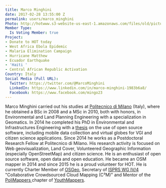 ```yaml
---
title: Marco Minghini
date: 2017-02-28 13:55:00 Z
permalink: users/marco_minghini
Photo: http://hotwww.s3-website-us-east-1.amazonaws.com/files/old/pictures/picture-364-1488489604.jpg
Member Type:
  Is Voting Member: true
Project:
- Donate to HOT today
- West Africa Ebola Epidemic
- Malaria Elimination Campaign
- Hurricane Matthew
- Ecuador Earthquake
- 'Haiti '
- Central African Republic Activation
Country: Italy
Social Media (Full URL):
  Twitter: https://twitter.com/@MarcoMinghini
  LinkedIn: https://www.linkedin.com/in/marco-minghini-1983b6a8/
  Facebook: https://www.facebook.com/mingo23
---
```


<p>Marco Minghini carried out his studies at <a title="Politecnico di Milano" href="http://www.polimi.it/" target="_blank">Politecnico di Milano</a> (Italy), where he obtained a BSc in 2008 and a MSc in 2010, both with honors, in Environmental and Land Planning Engineering with a specialization in Geomatics. In 2014 he completed his PhD in Environmental and Infrastructures Engineering with a <a href="https://www.politesi.polimi.it/handle/10589/89726" target="_blank">thesis</a> on the use of open source software, including mobile data collection and virtual globes for VGI and citizen science applications. Since 2014 he works as a Postdoctoral Research Fellow at Politecnico di Milano. His research activity is focused on Web geovisualization, Land Cover, Volunteered Geographic Information (especially OpenStreetMap) and citizen science. He is an enthusiast of open source software, open data and open education. He became an OSM mapper in 2014 and since 2015 he is a proud volunteer for HOT. He is currently Charter Member of <a title="OSGeo" href="http://www.osgeo.org/" target="_blank">OSGeo</a>, Secretary of <a title="ISPRS WG IV/4" href="http://www2.isprs.org/commissions/comm4/wg4.html" target="_blank">ISPRS WG IV/4</a> "Collaborative Crowdsourced Cloud Mapping (C³M)" and Mentor of the <a title="PoliMappers" href="https://www.facebook.com/polimappers/" target="_blank">PoliMappers </a>chapter of <a title="YouthMappers" href="http://youthmappers.org/" target="_blank">YouthMappers</a>.</p>
